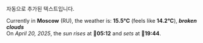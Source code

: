 
자동으로 추가된 텍스트입니다.

<!--START_SECTION:weather:moscow-->
Currently in **Moscow** (RU), the weather is: **15.5°C** (feels like **14.2°C**), ***broken clouds***<br/>
On *April 20, 2025*, the *sun rises* at 🌅**05:12** and *sets* at 🌇**19:44**.
<!--END_SECTION:weather-->

